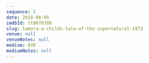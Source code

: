 ```yaml
---
sequence: 2
date: 2018-08-05
imdbId: tt0070300
slug: lemora-a-childs-tale-of-the-supernatural-1973
venue: null
venueNotes: null
medium: DVD
mediumNotes: null
---
```



